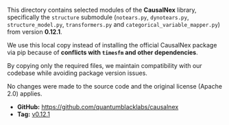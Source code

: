 
This directory contains selected modules of the **CausalNex** library, specifically the `structure` submodule (`notears.py`, `dynotears.py`, `structure_model.py`, `transformers.py` and `categorical_variable_mapper.py`) from version **0.12.1**.

We use this local copy instead of installing the official CausalNex package via pip because of **conflicts with `timesfm` and other dependencies**.

By copying only the required files, we maintain compatibility with our codebase while avoiding package version issues.

No changes were made to the source code and the original license (Apache 2.0) applies.

- **GitHub:** https://github.com/quantumblacklabs/causalnex
- **Tag:** [v0.12.1](https://github.com/quantumblacklabs/causalnex/releases/tag/v0.12.1)
